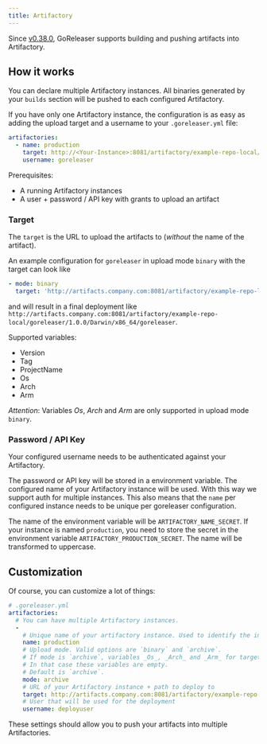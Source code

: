 ```yaml
---
title: Artifactory
---
```


Since [v0.38.0](https://github.com/goreleaser/goreleaser/releases/tag/v0.38.0),
GoReleaser supports building and pushing artifacts into Artifactory.

## How it works

You can declare multiple Artifactory instances.
All binaries generated by your `builds` section will be pushed to
each configured Artifactory.

If you have only one Artifactory instance,
the configuration is as easy as adding the
upload target and a username to your `.goreleaser.yml` file:

```yaml
artifactories:
  - name: production
    target: http://<Your-Instance>:8081/artifactory/example-repo-local/{{ .ProjectName }}/{{ .Version }}/
    username: goreleaser
```

Prerequisites:

* A running Artifactory instances
* A user + password / API key with grants to upload an artifact

### Target

The `target` is the URL to upload the artifacts to (_without_ the name of the artifact).

An example configuration for `goreleaser` in upload mode `binary` with the target can look like

```yaml
- mode: binary
  target: 'http://artifacts.company.com:8081/artifactory/example-repo-local/{{ .ProjectName }}/{{ .Version }}/{{ .Os }}/{{ .Arch }}{{ if .Arm }}{{ .Arm }}{{ end }}'
```

and will result in a final deployment like `http://artifacts.company.com:8081/artifactory/example-repo-local/goreleaser/1.0.0/Darwin/x86_64/goreleaser`.

Supported variables:

* Version
* Tag
* ProjectName
* Os
* Arch
* Arm

_Attention_: Variables _Os_, _Arch_ and _Arm_ are only supported in upload
mode `binary`.

### Password / API Key

Your configured username needs to be authenticated against your Artifactory.

The password or API key will be stored in a environment variable.
The configured name of your Artifactory instance will be used.
With this way we support auth for multiple instances.
This also means that the `name` per configured instance needs to be unique
per goreleaser configuration.

The name of the environment variable will be `ARTIFACTORY_NAME_SECRET`.
If your instance is named `production`, you need to store the secret in the
environment variable `ARTIFACTORY_PRODUCTION_SECRET`.
The name will be transformed to uppercase.

## Customization

Of course, you can customize a lot of things:

```yaml
# .goreleaser.yml
artifactories:
  # You can have multiple Artifactory instances.
  -
    # Unique name of your artifactory instance. Used to identify the instance
    name: production
    # Upload mode. Valid options are `binary` and `archive`.
    # If mode is `archive`, variables _Os_, _Arch_ and _Arm_ for target name are not supported.
    # In that case these variables are empty.
    # Default is `archive`.
    mode: archive
    # URL of your Artifactory instance + path to deploy to
    target: http://artifacts.company.com:8081/artifactory/example-repo-local/{{ .ProjectName }}/{{ .Version }}/
    # User that will be used for the deployment
    username: deployuser
```

These settings should allow you to push your artifacts into multiple Artifactories.
